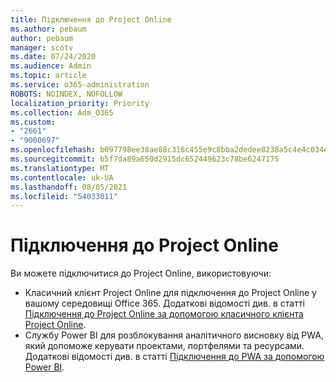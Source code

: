 ```yaml
---
title: Підключення до Project Online
ms.author: pebaum
author: pebaum
manager: scotv
ms.date: 07/24/2020
ms.audience: Admin
ms.topic: article
ms.service: o365-administration
ROBOTS: NOINDEX, NOFOLLOW
localization_priority: Priority
ms.collection: Adm_O365
ms.custom:
- "2661"
- "9000697"
ms.openlocfilehash: b097798ee38ae88c316c455e9c8bba2dedee8238a5c4e4c034ecfc9cdc17f72e
ms.sourcegitcommit: b5f7da89a650d2915dc652449623c78be6247175
ms.translationtype: MT
ms.contentlocale: uk-UA
ms.lasthandoff: 08/05/2021
ms.locfileid: "54033011"
---
```

# <a name="connect-to-project-online"></a>Підключення до Project Online

Ви можете підключитися до Project Online, використовуючи:

- Класичний клієнт Project Online для підключення до Project Online у вашому середовищі Office 365. Додаткові відомості див. в статті [Підключення до Project Online за допомогою класичного клієнта Project Online](https://docs.microsoft.com/projectonline/connect-to-project-online-with-the-project-online-desktop-client).  
- Службу Power BI для розблокування аналітичного висновку від PWA, який допоможе керувати проектами, портфелями та ресурсами. Додаткові відомості див. в статті [Підключення до PWA за допомогою Power BI](https://docs.microsoft.com/power-bi/connect-data/service-connect-to-project-online).  